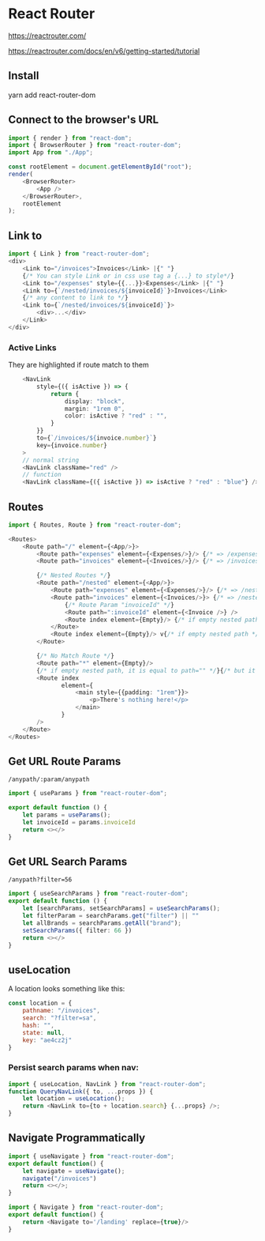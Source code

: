 

# React Router
https://reactrouter.com/

https://reactrouter.com/docs/en/v6/getting-started/tutorial

## Install
yarn add react-router-dom

## Connect to the browser's URL
```typescript jsx
import { render } from "react-dom";
import { BrowserRouter } from "react-router-dom";
import App from "./App";

const rootElement = document.getElementById("root");
render(
    <BrowserRouter>
        <App />
    </BrowserRouter>,
    rootElement
);
```

## Link to
```typescript jsx
import { Link } from "react-router-dom";
<div>
    <Link to="/invoices">Invoices</Link> |{" "}
    {/* You can style Link or in css use tag a {...} to style*/}
    <Link to="/expenses" style={{...}}>Expenses</Link> |{" "}
    <Link to={`/nested/invoices/${invoiceId}`}>Invoices</Link>
    {/* any content to link to */}
    <Link to={`/nested/invoices/${invoiceId}`}>
        <div>...</div>
    </Link>
</div>
```

### Active Links
They are highlighted if route match to them
```typescript jsx
    <NavLink
        style={({ isActive }) => {
            return {
                display: "block",
                margin: "1rem 0",
                color: isActive ? "red" : "",
            }
        }}
        to={`/invoices/${invoice.number}`}
        key={invoice.number}
    >
    // normal string
    <NavLink className="red" />
    // function
    <NavLink className={({ isActive }) => isActive ? "red" : "blue"} />
```

## Routes

```typescript jsx
import { Routes, Route } from "react-router-dom";

<Routes>
    <Route path="/" element={<App/>}>
        <Route path="expenses" element={<Expenses/>}/> {/* => /expenses */}
        <Route path="invoices" element={<Invoices/>}/> {/* => /invoices */}

        {/* Nested Routes */}
        <Route path="/nested" element={<App/>}>
            <Route path="expenses" element={<Expenses/>}/> {/* => /nested/expenses */}
            <Route path="invoices" element={<Invoices/>}> {/* => /nested/invoices */}
                {/* Route Param "invoiceId" */}
                <Route path=":invoiceId" element={<Invoice />} />
                <Route index element={Empty}/> {/* if empty nested path */}
            </Route>
            <Route index element={Empty}/> v{/* if empty nested path */}
        </Route>

        {/* No Match Route */}
        <Route path="*" element={Empty}/>
        {/* if empty nested path, it is equal to path="" */}{/* but it is not exactly */}
        <Route index
               element={
                   <main style={{padding: "1rem"}}>
                       <p>There's nothing here!</p>
                   </main>
               }
        />
    </Route>
</Routes>
```

## Get URL Route Params
```/anypath/:param/anypath```
```typescript jsx
import { useParams } from "react-router-dom";

export default function () {
    let params = useParams();
    let invoiceId = params.invoiceId
    return <></>
}
```

## Get URL Search Params
```/anypath?filter=56```
```typescript jsx
import { useSearchParams } from "react-router-dom";
export default function () {
    let [searchParams, setSearchParams] = useSearchParams();
    let filterParam = searchParams.get("filter") || ""
    let allBrands = searchParams.getAll("brand");
    setSearchParams({ filter: 66 })
    return <></>
}
```

## useLocation
A location looks something like this:
```js
const location = {
    pathname: "/invoices",
    search: "?filter=sa",
    hash: "",
    state: null,
    key: "ae4cz2j"
}
```
### Persist search params when nav:
```typescript jsx
import { useLocation, NavLink } from "react-router-dom";
function QueryNavLink({ to, ...props }) {
    let location = useLocation();
    return <NavLink to={to + location.search} {...props} />;
}
```

## Navigate Programmatically
```typescript jsx
import { useNavigate } from "react-router-dom";
export default function() {
    let navigate = useNavigate();
    navigate("/invoices")
    return <></>;
}
```
```typescript jsx
import { Navigate } from "react-router-dom";
export default function() {
    return <Navigate to='/landing' replace={true}/>
}
```
